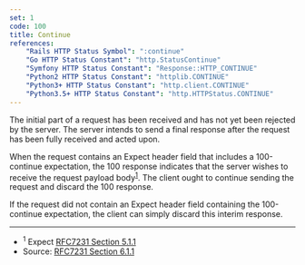 ```yaml
---
set: 1
code: 100
title: Continue
references:
    "Rails HTTP Status Symbol": ":continue"
    "Go HTTP Status Constant": "http.StatusContinue"
    "Symfony HTTP Status Constant": "Response::HTTP_CONTINUE"
    "Python2 HTTP Status Constant": "httplib.CONTINUE"
    "Python3+ HTTP Status Constant": "http.client.CONTINUE"
    "Python3.5+ HTTP Status Constant": "http.HTTPStatus.CONTINUE"
---
```


The initial part of a request has been received and has not yet been
rejected by the server. The server intends to send a final response
after the request has been fully received and acted upon.

When the request contains an Expect header field that includes a
100-continue expectation, the 100 response indicates that the server
wishes to receive the request payload body<sup>[1](#ref-1)</sup>. The
client ought to continue sending the request and discard the 100
response.

If the request did not contain an Expect header field containing the
100-continue expectation, the client can simply discard this interim
response.

---

* <span id="ref-1"><sup>1</sup> Expect [RFC7231 Section 5.1.1][2]</span>
* Source: [RFC7231 Section 6.1.1][1]

[1]: <http://tools.ietf.org/html/rfc7231#section-6.2.1>
[2]: <http://tools.ietf.org/html/rfc7231#section-5.1.1>
